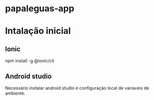 # papaleguas-app
# Intalação inicial

## Ionic
npm install -g @ionic/cli

## Android studio

Necessário instalar android studio e configuração local de variaveis de ambiente.
